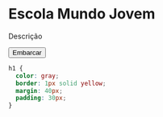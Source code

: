 <h1>Escola Mundo Jovem</h1>
<p>Descrição</p>
<button>Embarcar</button>


```css
h1 {
  color: gray;
  border: 1px solid yellow;
  margin: 40px;
  padding: 30px;
}